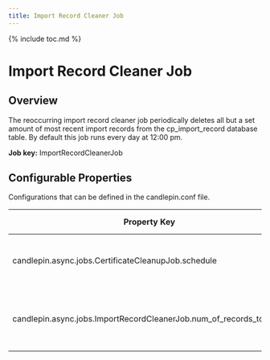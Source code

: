 ```yaml
---
title: Import Record Cleaner Job
---
```

{% include toc.md %}

# Import Record Cleaner Job

## Overview
The reoccurring import record cleaner job periodically deletes all but a set amount of most recent import records from the cp_import_record database table. By default this job runs every day at 12:00 pm.

**Job key:** ImportRecordCleanerJob

## Configurable Properties
Configurations that can be defined in the candlepin.conf file.

| Property Key | Default value | Description |
| --- | --- | --- |
| candlepin.async.jobs.CertificateCleanupJob.schedule | 0 0 12 * * ? | Defines when to run the job (Cron job format)
| candlepin.async.jobs.ImportRecordCleanerJob.num_of_records_to_keep | 10 | Defines the amount of most recent imoport records to keep